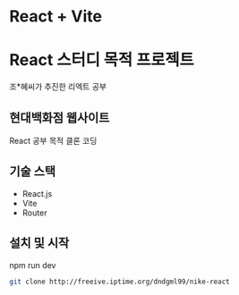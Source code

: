 # React + Vite

# React 스터디 목적 프로젝트

조*혜씨가 추진한 리엑트 공부
## 현대백화점 웹사이트

React 공부 목적 클론 코딩

## 기술 스택

- React.js
- Vite
- Router

## 설치 및 시작

npm run dev

```bash
git clone http://freeive.iptime.org/dndgml99/nike-react